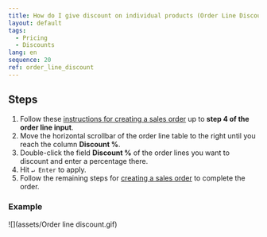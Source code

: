```yaml
---
title: How do I give discount on individual products (Order Line Discounts)?
layout: default
tags:
  - Pricing
  - Discounts
lang: en
sequence: 20
ref: order_line_discount
---
```


## Steps
1. Follow these [instructions for creating a sales order](SalesOrder_recording) up to **step 4 of the order line input**.
1. Move the horizontal scrollbar of the order line table to the right until you reach the column **Discount %**.
1. Double-click the field **Discount %** of the order lines you want to discount and enter a percentage there.
1. Hit `↵ Enter` to apply.
1. Follow the remaining steps for [creating a sales order](SalesOrder_recording) to complete the order.

### Example
![](assets/Order line discount.gif)
